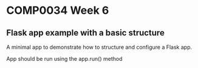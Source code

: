 # COMP0034 Week 6

## Flask app example with a basic structure

A minimal app to demonstrate how to structure and configure a Flask app.

App should be run using the app.run() method